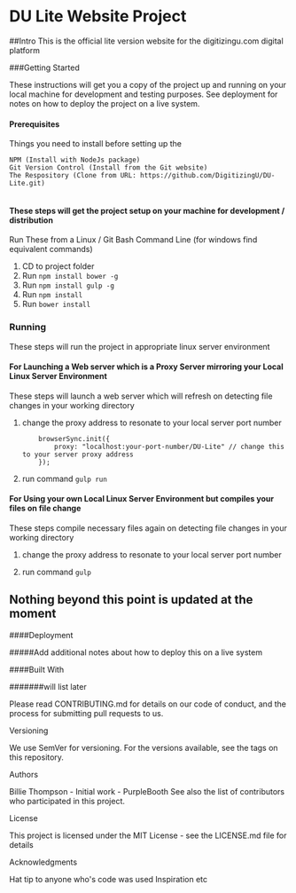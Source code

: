 # DU Lite Website Project

##Intro
	This is the official lite version website for the digitizingu.com digital platform 


###Getting Started

These instructions will get you a copy of the project up and running on your local machine for development and testing purposes. See deployment for notes on how to deploy the project on a live system.


#### Prerequisites

Things you need to install before setting up the 


```
NPM (Install with NodeJs package)
Git Version Control (Install from the Git website)
The Respository (Clone from URL: https://github.com/DigitizingU/DU-Lite.git)


```
#### These steps will get the project setup on your machine for development / distribution

Run These from a Linux / Git Bash Command Line (for windows find equivalent commands)

1. CD to project folder
2. Run `npm install bower -g`
3. Run `npm install gulp -g`
4. Run `npm install`
5. Run `bower install`



### Running

These steps will run the project in appropriate linux server environment

#### For Launching a Web server which is a Proxy Server mirroring your Local Linux Server Environment

These steps will launch a web server which will refresh on detecting file changes in your working directory

1. change the proxy address to resonate to your local server port number

	```
		browserSync.init({
	        proxy: "localhost:your-port-number/DU-Lite" // change this to your server proxy address
	    });

	```

2. run command `gulp run`
  

#### For Using your own Local Linux Server Environment but compiles your files on file change

These steps compile necessary files again on detecting file changes in your working directory

1. change the proxy address to resonate to your local server port number


2. run command `gulp`
  
## Nothing beyond this point is updated at the moment

####Deployment

#####Add additional notes about how to deploy this on a live system

####Built With

#######will list later

Please read CONTRIBUTING.md for details on our code of conduct, and the process for submitting pull requests to us.

Versioning

We use SemVer for versioning. For the versions available, see the tags on this repository.

Authors

Billie Thompson - Initial work - PurpleBooth
See also the list of contributors who participated in this project.

License

This project is licensed under the MIT License - see the LICENSE.md file for details

Acknowledgments

Hat tip to anyone who's code was used
Inspiration
etc

